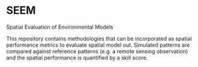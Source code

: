 # SEEM
Spatial Evaluation of Environmental Models

This repository contains methodologies that can be incorporated as spatial performance metrics to evaluate spatial model out.  Simulated patterns are compared against reference patterns (e.g. a remote sensing observation) and the spatial performance is quantified by a skill score.      
